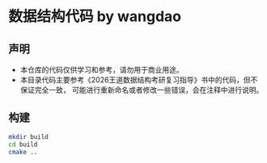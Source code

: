 # 数据结构代码 by wangdao

## 声明
- 本仓库的代码仅供学习和参考，请勿用于商业用途。
- 本目录代码主要参考《2026王道数据结构考研复习指导》书中的代码，但不保证完全一致， 可能进行重新命名或者修改一些错误，会在注释中进行说明。

## 构建

```bash
mkdir build
cd build
cmake ..
```